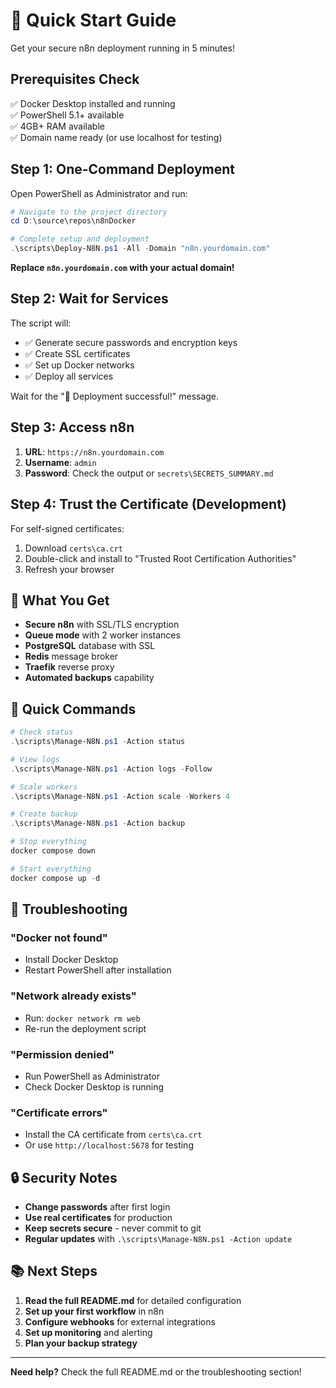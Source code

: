 # 🚀 Quick Start Guide

Get your secure n8n deployment running in 5 minutes!

## Prerequisites Check

✅ Docker Desktop installed and running  
✅ PowerShell 5.1+ available  
✅ 4GB+ RAM available  
✅ Domain name ready (or use localhost for testing)  

## Step 1: One-Command Deployment

Open PowerShell as Administrator and run:

```powershell
# Navigate to the project directory
cd D:\source\repos\n8nDocker

# Complete setup and deployment
.\scripts\Deploy-N8N.ps1 -All -Domain "n8n.yourdomain.com"
```

**Replace `n8n.yourdomain.com` with your actual domain!**

## Step 2: Wait for Services

The script will:
- ✅ Generate secure passwords and encryption keys
- ✅ Create SSL certificates
- ✅ Set up Docker networks
- ✅ Deploy all services

Wait for the "🎉 Deployment successful!" message.

## Step 3: Access n8n

1. **URL**: `https://n8n.yourdomain.com`
2. **Username**: `admin`
3. **Password**: Check the output or `secrets\SECRETS_SUMMARY.md`

## Step 4: Trust the Certificate (Development)

For self-signed certificates:
1. Download `certs\ca.crt`
2. Double-click and install to "Trusted Root Certification Authorities"
3. Refresh your browser

## 🎯 What You Get

- **Secure n8n** with SSL/TLS encryption
- **Queue mode** with 2 worker instances
- **PostgreSQL** database with SSL
- **Redis** message broker
- **Traefik** reverse proxy
- **Automated backups** capability

## 🔧 Quick Commands

```powershell
# Check status
.\scripts\Manage-N8N.ps1 -Action status

# View logs
.\scripts\Manage-N8N.ps1 -Action logs -Follow

# Scale workers
.\scripts\Manage-N8N.ps1 -Action scale -Workers 4

# Create backup
.\scripts\Manage-N8N.ps1 -Action backup

# Stop everything
docker compose down

# Start everything
docker compose up -d
```

## 🚨 Troubleshooting

### "Docker not found"
- Install Docker Desktop
- Restart PowerShell after installation

### "Network already exists"
- Run: `docker network rm web`
- Re-run the deployment script

### "Permission denied"
- Run PowerShell as Administrator
- Check Docker Desktop is running

### "Certificate errors"
- Install the CA certificate from `certs\ca.crt`
- Or use `http://localhost:5678` for testing

## 🔒 Security Notes

- **Change passwords** after first login
- **Use real certificates** for production
- **Keep secrets secure** - never commit to git
- **Regular updates** with `.\scripts\Manage-N8N.ps1 -Action update`

## 📚 Next Steps

1. **Read the full README.md** for detailed configuration
2. **Set up your first workflow** in n8n
3. **Configure webhooks** for external integrations
4. **Set up monitoring** and alerting
5. **Plan your backup strategy**

---

**Need help?** Check the full README.md or the troubleshooting section!